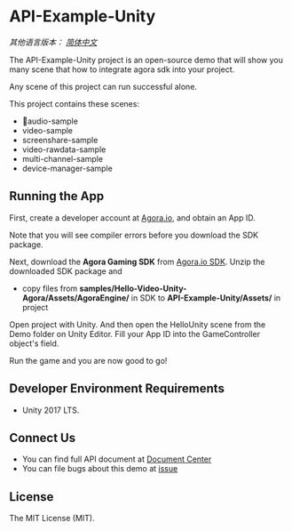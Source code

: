 # API-Example-Unity

*其他语言版本： [简体中文](README.md)*

The API-Example-Unity project is an open-source demo that will show you many scene that how to integrate agora sdk into your project.

Any scene of this project can run successful alone.

This project contains these scenes:

- audio-sample
- video-sample
- screenshare-sample
- video-rawdata-sample
- multi-channel-sample
- device-manager-sample

## Running the App
First, create a developer account at [Agora.io](https://dashboard.agora.io/signin/), and obtain an App ID. 

Note that you will see compiler errors before you download the SDK package.

Next, download the **Agora Gaming SDK** from [Agora.io SDK](https://docs.agora.io/cn/Agora%20Platform/downloads). Unzip the downloaded SDK package and

- copy files from **samples/Hello-Video-Unity-Agora/Assets/AgoraEngine/** in SDK to **API-Example-Unity/Assets/** in project

Open project with Unity. And then open the HelloUnity scene from the Demo folder on Unity Editor.  Fill your App ID into the GameController object's field.

Run the game and you are now good to go!

## Developer Environment Requirements
* Unity 2017 LTS.

## Connect Us

- You can find full API document at [Document Center](https://docs.agora.io/en/)
- You can file bugs about this demo at [issue](https://github.com/AgoraIO/Voice-Call-for-Mobile-Gaming/issues)

## License

The MIT License (MIT).
